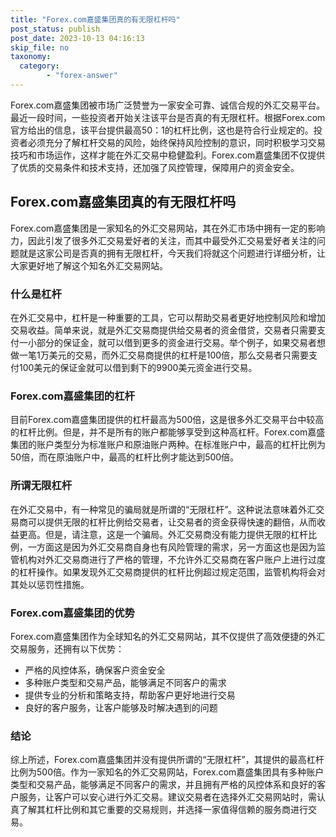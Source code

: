 ```yaml
---
title: "Forex.com嘉盛集团真的有无限杠杆吗"
post_status: publish
post_date: 2023-10-13 04:16:13
skip_file: no
taxonomy:
  category:
        - "forex-answer"
---
```


Forex.com嘉盛集团被市场广泛赞誉为一家安全可靠、诚信合规的外汇交易平台。最近一段时间，一些投资者开始关注该平台是否真的有无限杠杆。根据Forex.com官方给出的信息，该平台提供最高50：1的杠杆比例，这也是符合行业规定的。投资者必须充分了解杠杆交易的风险，始终保持风险控制的意识，同时积极学习交易技巧和市场运作，这样才能在外汇交易中稳健盈利。Forex.com嘉盛集团不仅提供了优质的交易条件和技术支持，还加强了风控管理，保障用户的资金安全。

## Forex.com嘉盛集团真的有无限杠杆吗

Forex.com嘉盛集团是一家知名的外汇交易网站，其在外汇市场中拥有一定的影响力，因此引发了很多外汇交易爱好者的关注，而其中最受外汇交易爱好者关注的问题就是这家公司是否真的拥有无限杠杆，今天我们将就这个问题进行详细分析，让大家更好地了解这个知名外汇交易网站。

### 什么是杠杆

在外汇交易中，杠杆是一种重要的工具，它可以帮助交易者更好地控制风险和增加交易收益。简单来说，就是外汇交易商提供给交易者的资金借贷，交易者只需要支付一小部分的保证金，就可以借到更多的资金进行交易。举个例子，如果交易者想做一笔1万美元的交易，而外汇交易商提供的杠杆是100倍，那么交易者只需要支付100美元的保证金就可以借到剩下的9900美元资金进行交易。

### Forex.com嘉盛集团的杠杆

目前Forex.com嘉盛集团提供的杠杆最高为500倍，这是很多外汇交易平台中较高的杠杆比例。但是，并不是所有的账户都能够享受到这种高杠杆。Forex.com嘉盛集团的账户类型分为标准账户和原油账户两种。在标准账户中，最高的杠杆比例为50倍，而在原油账户中，最高的杠杆比例才能达到500倍。

### 所谓无限杠杆

在外汇交易中，有一种常见的骗局就是所谓的“无限杠杆”。这种说法意味着外汇交易商可以提供无限的杠杆比例给交易者，让交易者的资金获得快速的翻倍，从而收益更高。但是，请注意，这是一个骗局。外汇交易商没有能力提供无限的杠杆比例，一方面这是因为外汇交易商自身也有风险管理的需求，另一方面这也是因为监管机构对外汇交易商进行了严格的管理，不允许外汇交易商在客户账户上进行过度的杠杆操作。如果发现外汇交易商提供的杠杆比例超过规定范围，监管机构将会对其处以惩罚性措施。

### Forex.com嘉盛集团的优势

Forex.com嘉盛集团作为全球知名的外汇交易网站，其不仅提供了高效便捷的外汇交易服务，还拥有以下优势：

- 严格的风控体系，确保客户资金安全
- 多种账户类型和交易产品，能够满足不同客户的需求
- 提供专业的分析和策略支持，帮助客户更好地进行交易
- 良好的客户服务，让客户能够及时解决遇到的问题

### 结论

综上所述，Forex.com嘉盛集团并没有提供所谓的“无限杠杆”，其提供的最高杠杆比例为500倍。作为一家知名的外汇交易网站，Forex.com嘉盛集团具有多种账户类型和交易产品，能够满足不同客户的需求，并且拥有严格的风控体系和良好的客户服务，让客户可以安心进行外汇交易。建议交易者在选择外汇交易网站时，需认真了解其杠杆比例和其它重要的交易规则，并选择一家值得信赖的服务商进行交易。